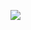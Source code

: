[![](https://mermaid.ink/img/pako:eNpdkk1v2zAMhv8Kx1MLOEEDf_vQoqlzGLABAbpDkboH1VZqdbZoSPJaLcl_rz-QJo5OIvnwJSlxhzkVHBPcVvSRl0wZ-JNmErpz__yzbkgZJg2kPBdakHyB2ewWlruUwFILJfvHoSbJ7d1hTFoOwN5yvYfN1bK1ICTc5yUXa8lbfQ0TTJKBLSlo-tgelhXTTclr-2MIby7YPTxMCjN4p9dj4YcTlU6ohrTmum9eX7BDk-seNiW30DALZkg8cuvzYSauoczoSc-gxyvNq6qXq6_PR0hPWauLETS11bHe6kzqaZQSZiK0Ogn9ElyP7_SEDtZc1UwU3UfuejLDvgeeYdJdC6b-ZpjJQ8ex1tCjlTkmRrXcQUXtW4nJllW6s9qmYIangr0pVn97eSEMqd_jngzr4mDD5IaoPsp0JiY7_MTE84O5H_iuG8ZhFIRx7KDFZObduHM3CqLI9eNF5HlueHDw_6CwmHteEEahFwQ3fhwvYu_wBUr7yG8?type=png)](https://mermaid.live/edit#pako:eNpdkk1v2zAMhv8Kx1MLOEEDf_vQoqlzGLABAbpDkboH1VZqdbZoSPJaLcl_rz-QJo5OIvnwJSlxhzkVHBPcVvSRl0wZ-JNmErpz__yzbkgZJg2kPBdakHyB2ewWlruUwFILJfvHoSbJ7d1hTFoOwN5yvYfN1bK1ICTc5yUXa8lbfQ0TTJKBLSlo-tgelhXTTclr-2MIby7YPTxMCjN4p9dj4YcTlU6ohrTmum9eX7BDk-seNiW30DALZkg8cuvzYSauoczoSc-gxyvNq6qXq6_PR0hPWauLETS11bHe6kzqaZQSZiK0Ogn9ElyP7_SEDtZc1UwU3UfuejLDvgeeYdJdC6b-ZpjJQ8ex1tCjlTkmRrXcQUXtW4nJllW6s9qmYIangr0pVn97eSEMqd_jngzr4mDD5IaoPsp0JiY7_MTE84O5H_iuG8ZhFIRx7KDFZObduHM3CqLI9eNF5HlueHDw_6CwmHteEEahFwQ3fhwvYu_wBUr7yG8)
